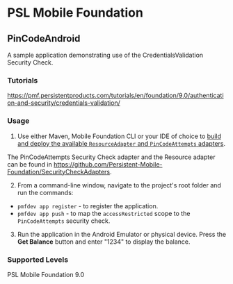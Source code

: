 PSL Mobile Foundation
===
## PinCodeAndroid
A sample application demonstrating use of the CredentialsValidation Security Check.

### Tutorials
https://pmf.persistentproducts.com/tutorials/en/foundation/9.0/authentication-and-security/credentials-validation/

### Usage

1. Use either Maven, Mobile Foundation CLI or your IDE of choice to [build and deploy the available `ResourceAdapter` and `PinCodeAttempts` adapters](https://pmf.persistentproducts.com/tutorials/en/foundation/8.0/adapters/creating-adapters/).

 The PinCodeAttempts Security Check adapter and the Resource adapter can be found in https://github.com/Persistent-Mobile-Foundation/SecurityCheckAdapters.

2. From a command-line window, navigate to the project's root folder and run the commands:
 - `pmfdev app register` - to register the application.
 - `pmfdev app push` - to map the `accessRestricted` scope to the `PinCodeAttempts` security check.

3. Run the application in the Android Emulator or physical device. Press the **Get Balance** button and enter "1234" to display the balance.

### Supported Levels
PSL Mobile Foundation 9.0


